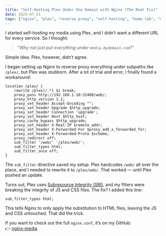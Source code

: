 ```yaml
---
title: "Self-Hosting Plex Under One Domain with Nginx (The Real Fix)"
date: 2025-07-21
tags: ["nginx", "plex", "reverse proxy", "self-hosting", "home lab", "media server", "sub_filter", "sri", "nginx config"]
---
```


I started self-hosting my media using Plex, and I didn’t want a different URL for every service. So I thought:
<!--more-->
> _"Why not just put everything under `media.mydomain.com`?"_

Simple idea. Plex, however, didn’t agree.

I began setting up Nginx to reverse proxy everything under subpaths like `/plex/`, but Plex was stubborn. After a lot of trial and error, I finally found a workaround:

```nginx
location /plex/ {
    rewrite /plex(/.*) $1 break;
    proxy_pass http://192.168.1.10:32400/web/;
    proxy_http_version 1.1;
    proxy_set_header Accept-Encoding "";
    proxy_set_header Upgrade $http_upgrade;
    proxy_set_header Connection 'upgrade';
    proxy_set_header Host $http_host;
    proxy_cache_bypass $http_upgrade;
    proxy_set_header X-Real-IP $remote_addr;
    proxy_set_header X-Forwarded-For $proxy_add_x_forwarded_for;
    proxy_set_header X-Forwarded-Proto $scheme;
    proxy_redirect off;
    sub_filter '/web/' '/plex/web/';
    sub_filter_types html;
    sub_filter_once off;
}
```
The `sub_filter` directive saved my setup. Plex hardcodes `/web/` all over the place, and I needed to rewrite it to `/plex/web/`. That worked — until Plex pushed an update.

Turns out, Plex uses [Subresource Integrity (SRI)](https://developer.mozilla.org/en-US/docs/Web/Security/Subresource_Integrity), and my filters were breaking the integrity of JS and CSS files. The fix? I added this line:

```nginx
sub_filter_types html;
```

This tells Nginx to only apply the substitution to HTML files, leaving the JS and CSS untouched. That did the trick.

If you want to check out the full `nginx.conf`, it’s on my GitHub:  
👉 [nginx-media](https://github.com/celo0/nginx-media)